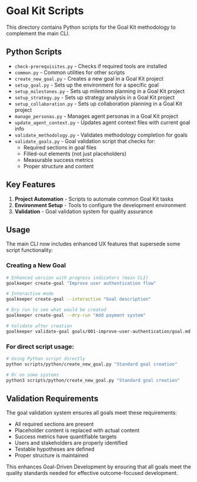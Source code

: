 # Goal Kit Scripts

This directory contains Python scripts for the Goal Kit methodology to complement the main CLI.

## Python Scripts

- `check-prerequisites.py` - Checks if required tools are installed
- `common.py` - Common utilities for other scripts
- `create_new_goal.py` - Creates a new goal in a Goal Kit project
- `setup_goal.py` - Sets up the environment for a specific goal
- `setup_milestones.py` - Sets up milestone planning in a Goal Kit project
- `setup_strategy.py` - Sets up strategy analysis in a Goal Kit project
- `setup_collaboration.py` - Sets up collaboration planning in a Goal Kit project
- `manage_personas.py` - Manages agent personas in a Goal Kit project
- `update_agent_context.py` - Updates agent context files with current goal info
- `validate_methodology.py` - Validates methodology completion for goals
- `validate_goals.py` - Goal validation script that checks for:
  - Required sections in goal files
  - Filled-out elements (not just placeholders)
  - Measurable success metrics
  - Proper structure and content

## Key Features

1. **Project Automation** - Scripts to automate common Goal Kit tasks
2. **Environment Setup** - Tools to configure the development environment
3. **Validation** - Goal validation system for quality assurance

## Usage

The main CLI now includes enhanced UX features that supersede some script functionality:

### Creating a New Goal
```bash
# Enhanced version with progress indicators (main CLI)
goalkeeper create-goal "Improve user authentication flow"

# Interactive mode
goalkeeper create-goal --interactive "Goal description"

# Dry run to see what would be created
goalkeeper create-goal --dry-run "Add payment system"

# Validate after creation
goalkeeper validate-goal goals/001-improve-user-authentication/goal.md
```

### For direct script usage:
```bash
# Using Python script directly
python scripts/python/create_new_goal.py "Standard goal creation"

# Or on some systems
python3 scripts/python/create_new_goal.py "Standard goal creation"
```

## Validation Requirements

The goal validation system ensures all goals meet these requirements:
- All required sections are present
- Placeholder content is replaced with actual content
- Success metrics have quantifiable targets
- Users and stakeholders are properly identified
- Testable hypotheses are defined
- Proper structure is maintained

This enhances Goal-Driven Development by ensuring that all goals meet the quality standards needed for effective outcome-focused development.